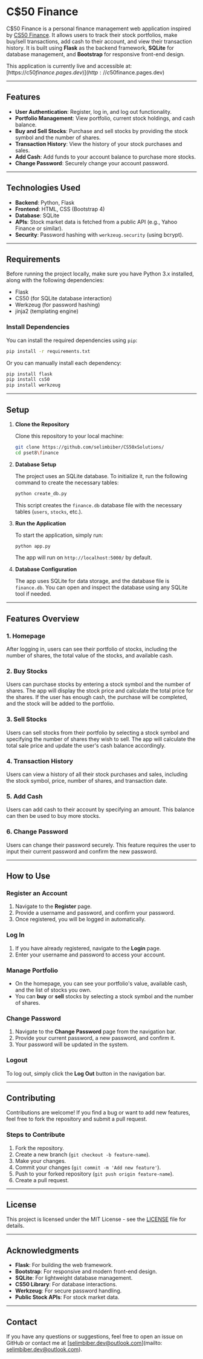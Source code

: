 # C$50 Finance

C$50 Finance is a personal finance management web application inspired by [CS50 Finance](https://finance.cs50.net/). It allows users to track their stock portfolios, make buy/sell transactions, add cash to their account, and view their transaction history. It is built using **Flask** as the backend framework, **SQLite** for database management, and **Bootstrap** for responsive front-end design.

This application is currently live and accessible at:  
[https://c$50finance.pages.dev)](http://c$50finance.pages.dev)

---

## Features

- **User Authentication**: Register, log in, and log out functionality.
- **Portfolio Management**: View portfolio, current stock holdings, and cash balance.
- **Buy and Sell Stocks**: Purchase and sell stocks by providing the stock symbol and the number of shares.
- **Transaction History**: View the history of your stock purchases and sales.
- **Add Cash**: Add funds to your account balance to purchase more stocks.
- **Change Password**: Securely change your account password.

---

## Technologies Used

- **Backend**: Python, Flask
- **Frontend**: HTML, CSS (Bootstrap 4)
- **Database**: SQLite
- **APIs**: Stock market data is fetched from a public API (e.g., Yahoo Finance or similar).
- **Security**: Password hashing with `werkzeug.security` (using bcrypt).

---

## Requirements

Before running the project locally, make sure you have Python 3.x installed, along with the following dependencies:

- Flask
- CS50 (for SQLite database interaction)
- Werkzeug (for password hashing)
- jinja2 (templating engine)

### Install Dependencies

You can install the required dependencies using `pip`:

```bash
pip install -r requirements.txt
```

Or you can manually install each dependency:

```bash
pip install flask
pip install cs50
pip install werkzeug
```

---

## Setup

1. **Clone the Repository**

   Clone this repository to your local machine:

   ```bash
   git clone https://github.com/selimbiber/CS50xSolutions/
   cd pset8\finance
   ```

2. **Database Setup**

   The project uses an SQLite database. To initialize it, run the following command to create the necessary tables:

   ```bash
   python create_db.py
   ```

   This script creates the `finance.db` database file with the necessary tables (`users`, `stocks`, etc.).

3. **Run the Application**

   To start the application, simply run:

   ```bash
   python app.py
   ```

   The app will run on `http://localhost:5000/` by default.

4. **Database Configuration**

   The app uses SQLite for data storage, and the database file is `finance.db`. You can open and inspect the database using any SQLite tool if needed.

---

## Features Overview

### 1. **Homepage**
   After logging in, users can see their portfolio of stocks, including the number of shares, the total value of the stocks, and available cash.

### 2. **Buy Stocks**
   Users can purchase stocks by entering a stock symbol and the number of shares. The app will display the stock price and calculate the total price for the shares. If the user has enough cash, the purchase will be completed, and the stock will be added to the portfolio.

### 3. **Sell Stocks**
   Users can sell stocks from their portfolio by selecting a stock symbol and specifying the number of shares they wish to sell. The app will calculate the total sale price and update the user's cash balance accordingly.

### 4. **Transaction History**
   Users can view a history of all their stock purchases and sales, including the stock symbol, price, number of shares, and transaction date.

### 5. **Add Cash**
   Users can add cash to their account by specifying an amount. This balance can then be used to buy more stocks.

### 6. **Change Password**
   Users can change their password securely. This feature requires the user to input their current password and confirm the new password.

---

## How to Use

### Register an Account

1. Navigate to the **Register** page.
2. Provide a username and password, and confirm your password.
3. Once registered, you will be logged in automatically.

### Log In

1. If you have already registered, navigate to the **Login** page.
2. Enter your username and password to access your account.

### Manage Portfolio

- On the homepage, you can see your portfolio's value, available cash, and the list of stocks you own.
- You can **buy** or **sell** stocks by selecting a stock symbol and the number of shares.
  
### Change Password

1. Navigate to the **Change Password** page from the navigation bar.
2. Provide your current password, a new password, and confirm it.
3. Your password will be updated in the system.

### Logout

To log out, simply click the **Log Out** button in the navigation bar.

---

## Contributing

Contributions are welcome! If you find a bug or want to add new features, feel free to fork the repository and submit a pull request.

### Steps to Contribute

1. Fork the repository.
2. Create a new branch (`git checkout -b feature-name`).
3. Make your changes.
4. Commit your changes (`git commit -m 'Add new feature'`).
5. Push to your forked repository (`git push origin feature-name`).
6. Create a pull request.

---

## License

This project is licensed under the MIT License - see the [LICENSE](LICENSE) file for details.

---

## Acknowledgments

- **Flask**: For building the web framework.
- **Bootstrap**: For responsive and modern front-end design.
- **SQLite**: For lightweight database management.
- **CS50 Library**: For database interactions.
- **Werkzeug**: For secure password handling.
- **Public Stock APIs**: For stock market data.

---

## Contact

If you have any questions or suggestions, feel free to open an issue on GitHub or contact me at [selimbiber.dev@outlook.com](mailto: selimbiber.dev@outlook.com).